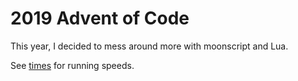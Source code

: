 # 2019 Advent of Code

This year, I decided to mess around more with moonscript and Lua.

See [times][times] for running speeds.


[times]: ./times.md
